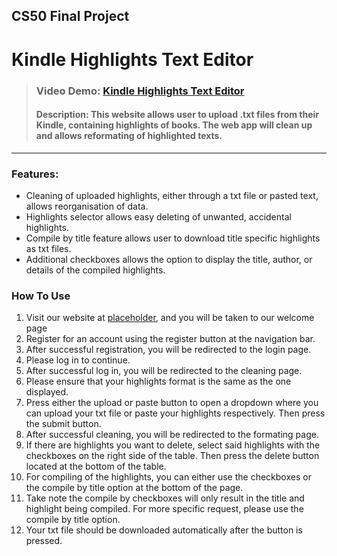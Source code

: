 ## CS50 Final Project

# Kindle Highlights Text Editor
>### Video Demo: [Kindle Highlights Text Editor]()
>#### Description: This website allows user to upload .txt files from their Kindle, containing highlights of books. The web app will clean up and allows reformating of highlighted texts.
***
### Features:
- Cleaning of uploaded highlights, either through a txt file or pasted text, allows reorganisation of data.
- Highlights selector allows easy deleting of unwanted, accidental highlights.
- Compile by title feature allows user to download title specific highlights as txt files.
- Additional checkboxes allows the option to display the title, author, or details of the compiled highlights.

### How To Use
1. Visit our website at [placeholder](placeholder), and you will be taken to our welcome page
2. Register for an account using the register button at the navigation bar.
3. After successful registration, you will be redirected to the login page. 
4. Please log in to continue.
5. After successful log in, you will be redirected to the cleaning page.
6. Please ensure that your highlights format is the same as the one displayed.
7. Press either the upload or paste button to open a dropdown where you can upload your txt file or paste your highlights respectively. Then press the submit button.
8. After successful cleaning, you will be redirected to the formating page.
9. If there are highlights you want to delete, select said highlights with the checkboxes on the right side of the table. Then press the delete button located at the bottom of the table. 
10. For compiling of the highlights, you can either use the checkboxes or the compile by title option at the bottom of the page. 
11. Take note the compile by checkboxes will only result in the title and highlight being compiled. For more specific request, please use the compile by title option.
12. Your txt file should be downloaded automatically after the button is pressed.

